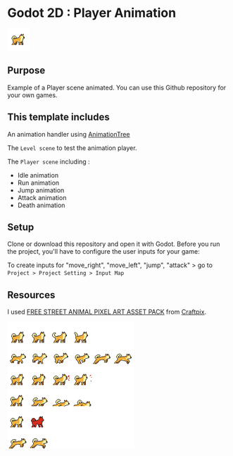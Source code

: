 # Godot 2D : Player Animation

![dog](icon.png)

## Purpose

Example of a Player scene animated.
You can use this Github repository for your own games.

## This template includes

An animation handler using [AnimationTree](https://docs.godotengine.org/en/stable/tutorials/animation/animation_tree.html)

The `Level scene` to test the animation player.

The `Player scene` including :

- Idle animation
- Run animation
- Jump animation
- Attack animation
- Death animation

## Setup

Clone or download this repository and open it with Godot.
Before you run the project, you'll have to configure the user inputs for your game:

To create inputs for "move_right", "move_left", "jump", "attack" > go to `Project > Project Setting > Input Map`

## Resources

I used [FREE STREET ANIMAL PIXEL ART ASSET PACK](https://craftpix.net/freebies/free-street-animal-pixel-art-asset-pack/) from [Craftpix](https://craftpix.net/).

![dog frames](./assets/character/player.png)
